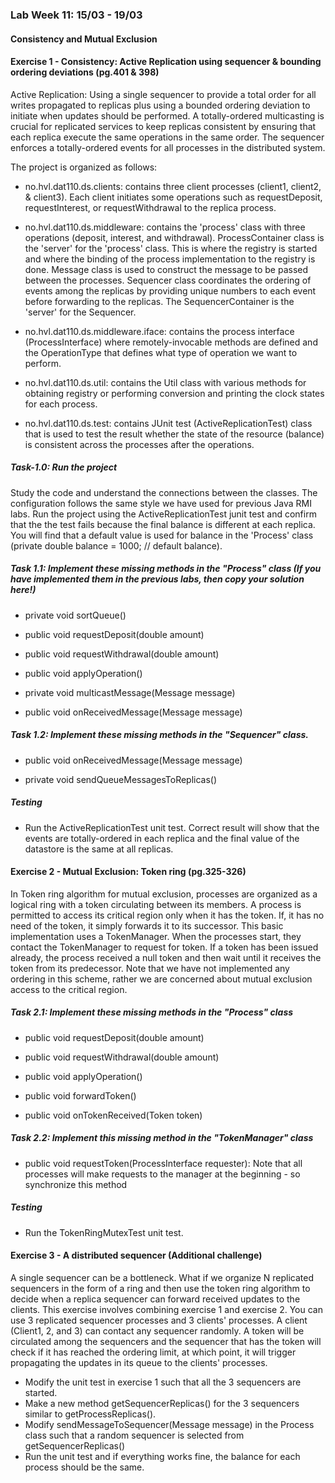 ### Lab Week 11: 15/03 - 19/03

#### Consistency and Mutual Exclusion

#### Exercise 1 - Consistency: Active Replication using sequencer & bounding ordering deviations (pg.401 & 398)

Active Replication: Using a single sequencer to provide a total order for all writes propagated to replicas plus using a bounded ordering deviation to initiate when updates should be performed.
A totally-ordered multicasting is crucial for replicated services to keep replicas consistent by ensuring that each replica execute the same operations in the same order.
The sequencer enforces a totally-ordered events for all processes in the distributed system.

The project is organized as follows:

- no.hvl.dat110.ds.clients: contains three client processes (client1, client2, & client3). Each client initiates some operations such as requestDeposit, requestInterest, or requestWithdrawal to the replica process. 

- no.hvl.dat110.ds.middleware: contains the 'process' class with three operations (deposit, interest, and withdrawal). ProcessContainer class is the 'server' for the 'process' class. This is where the registry is started and where the binding of the process implementation to the registry is done. Message class is used to construct the message to be passed between the processes. Sequencer class coordinates the ordering of events among the replicas by providing unique numbers to each event before forwarding to the replicas. The SequencerContainer is the 'server' for the Sequencer.

- no.hvl.dat110.ds.middleware.iface: contains the process interface (ProcessInterface) where remotely-invocable methods are defined and the OperationType that defines what type of operation we want to perform. 

- no.hvl.dat110.ds.util: contains the Util class with various methods for obtaining registry or performing conversion and printing the clock states for each process.

- no.hvl.dat110.ds.test: contains JUnit test (ActiveReplicationTest) class that is used to test the result whether the state of the resource (balance) is consistent across the processes after the operations.

##### Task-1.0: Run the project
Study the code and understand the connections between the classes. The configuration follows the same style we have used for previous Java RMI labs.
Run the project using the ActiveReplicationTest junit test and confirm that the the test fails because the final balance is different at each replica. You will find that a default value is used for balance in the 'Process' class (private double balance = 1000;	// default balance).

##### Task 1.1: Implement these missing methods in the "Process" class (If you have implemented them in the previous labs, then copy your solution here!)

- private void sortQueue()

- public void requestDeposit(double amount)

- public void requestWithdrawal(double amount)

- public void applyOperation()

- private void multicastMessage(Message message)

- public void onReceivedMessage(Message message)

##### Task 1.2: Implement these missing methods in the "Sequencer" class.

- public void onReceivedMessage(Message message)

- private void sendQueueMessagesToReplicas()

#####  Testing
- Run the ActiveReplicationTest unit test. Correct result will show that the events are totally-ordered in each replica and the final value of the datastore is the same at all replicas.

#### Exercise 2 - Mutual Exclusion: Token ring (pg.325-326)

In Token ring algorithm for mutual exclusion, processes are organized as a logical ring with a token circulating between its members.
A process is permitted to access its critical region only when it has the token. If, it has no need of the token, it simply forwards it to its successor.
This basic implementation uses a TokenManager. When the processes start, they contact the TokenManager to request for token. If a token has been issued already, the process received a null token and then wait until it receives the token from its predecessor.
Note that we have not implemented any ordering in this scheme, rather we are concerned about mutual exclusion access to the critical region.

##### Task 2.1: Implement these missing methods in the "Process" class

- public void requestDeposit(double amount)

- public void requestWithdrawal(double amount)

- public void applyOperation()

- public void forwardToken()

- public void onTokenReceived(Token token)


##### Task 2.2: Implement this missing method in the "TokenManager" class

- public void requestToken(ProcessInterface requester): Note that all processes will make requests to the manager at the beginning - so synchronize this method

#####  Testing
- Run the TokenRingMutexTest unit test. 

#### Exercise 3 - A distributed sequencer (Additional challenge)
A single sequencer can be a bottleneck. What if we organize N replicated sequencers in the form of a ring and then use the token ring algorithm to decide when a replica sequencer can forward received updates to the clients.
This exercise involves combining exercise 1 and exercise 2. You can use 3 replicated sequencer processes and 3 clients' processes. A client (Client1, 2, and 3) can contact any sequencer randomly.
A token will be circulated among the sequencers and the sequencer that has the token will check if it has reached the ordering limit, at which point, it will trigger propagating the updates in its queue to the clients' processes.
- Modify the unit test in exercise 1 such that all the 3 sequencers are started.
- Make a new method getSequencerReplicas() for the 3 sequencers similar to getProcessReplicas().
- Modify sendMessageToSequencer(Message message) in the Process class such that a random sequencer is selected from getSequencerReplicas()
- Run the unit test and if everything works fine, the balance for each process should be the same.